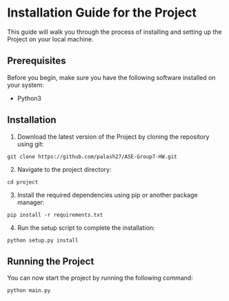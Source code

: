 # Installation Guide for the Project

This guide will walk you through the process of installing and setting up the Project on your local machine.

## Prerequisites

Before you begin, make sure you have the following software installed on your system:
- Python3

## Installation

1. Download the latest version of the Project by cloning the repository using git:
```
git clone https://github.com/palash27/ASE-Group7-HW.git
```


2. Navigate to the project directory:
```
cd project
```


3. Install the required dependencies using pip or another package manager:
```
pip install -r requirements.txt
```

4. Run the setup script to complete the installation:
```
python setup.py install
```


## Running the Project

You can now start the project by running the following command:
```
python main.py
```
